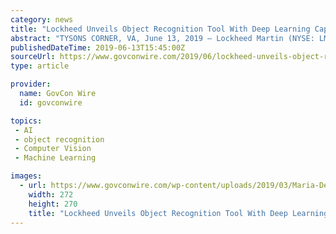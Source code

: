 ```yaml
---
category: news
title: "Lockheed Unveils Object Recognition Tool With Deep Learning Capability; Maria Demaree Quoted"
abstract: "TYSONS CORNER, VA, June 13, 2019 — Lockheed Martin (NYSE: LMT) showcased a cloud-based object identification tool at the recent GEOINT 2019 Symposium, previously demonstrating how it analyzes satellite imagery using Maxar Technologies‘ (NYSE: MAXR ..."
publishedDateTime: 2019-06-13T15:45:00Z
sourceUrl: https://www.govconwire.com/2019/06/lockheed-unveils-object-recognition-tool-with-deep-learning-capability-maria-demaree-quoted/
type: article

provider:
  name: GovCon Wire
  id: govconwire

topics:
 - AI
 - object recognition
 - Computer Vision
 - Machine Learning

images:
  - url: https://www.govconwire.com/wp-content/uploads/2019/03/Maria-Demaree.png
    width: 272
    height: 270
    title: "Lockheed Unveils Object Recognition Tool With Deep Learning Capability; Maria Demaree Quoted"
---
```

